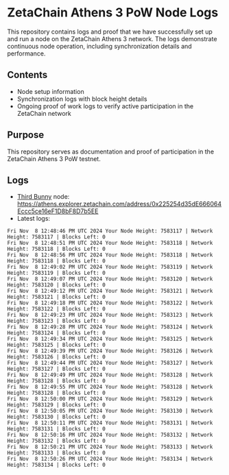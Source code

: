 # ZetaChain Athens 3 PoW Node Logs
This repository contains logs and proof that we have successfully set up and run a node on the ZetaChain Athens 3 network. The logs demonstrate continuous node operation, including synchronization details and performance.

## Contents
- Node setup information
- Synchronization logs with block height details
- Ongoing proof of work logs to verify active participation in the ZetaChain network

## Purpose
This repository serves as documentation and proof of participation in the ZetaChain Athens 3 PoW testnet.

## Logs

- [Third Bunny](https://thirdbunny.xyz/) node: https://athens.explorer.zetachain.com/address/0x225254d35dE666064Eccc5ce16eF1D8bF8D7b5EE
- Latest logs:
```
Fri Nov  8 12:48:46 PM UTC 2024 Your Node Height: 7583117 | Network Height: 7583117 | Blocks Left: 0
Fri Nov  8 12:48:51 PM UTC 2024 Your Node Height: 7583118 | Network Height: 7583118 | Blocks Left: 0
Fri Nov  8 12:48:56 PM UTC 2024 Your Node Height: 7583118 | Network Height: 7583118 | Blocks Left: 0
Fri Nov  8 12:49:02 PM UTC 2024 Your Node Height: 7583119 | Network Height: 7583119 | Blocks Left: 0
Fri Nov  8 12:49:07 PM UTC 2024 Your Node Height: 7583120 | Network Height: 7583120 | Blocks Left: 0
Fri Nov  8 12:49:12 PM UTC 2024 Your Node Height: 7583121 | Network Height: 7583121 | Blocks Left: 0
Fri Nov  8 12:49:18 PM UTC 2024 Your Node Height: 7583122 | Network Height: 7583122 | Blocks Left: 0
Fri Nov  8 12:49:23 PM UTC 2024 Your Node Height: 7583123 | Network Height: 7583123 | Blocks Left: 0
Fri Nov  8 12:49:28 PM UTC 2024 Your Node Height: 7583124 | Network Height: 7583124 | Blocks Left: 0
Fri Nov  8 12:49:34 PM UTC 2024 Your Node Height: 7583125 | Network Height: 7583125 | Blocks Left: 0
Fri Nov  8 12:49:39 PM UTC 2024 Your Node Height: 7583126 | Network Height: 7583126 | Blocks Left: 0
Fri Nov  8 12:49:44 PM UTC 2024 Your Node Height: 7583127 | Network Height: 7583127 | Blocks Left: 0
Fri Nov  8 12:49:49 PM UTC 2024 Your Node Height: 7583128 | Network Height: 7583128 | Blocks Left: 0
Fri Nov  8 12:49:55 PM UTC 2024 Your Node Height: 7583128 | Network Height: 7583128 | Blocks Left: 0
Fri Nov  8 12:50:00 PM UTC 2024 Your Node Height: 7583129 | Network Height: 7583129 | Blocks Left: 0
Fri Nov  8 12:50:05 PM UTC 2024 Your Node Height: 7583130 | Network Height: 7583130 | Blocks Left: 0
Fri Nov  8 12:50:11 PM UTC 2024 Your Node Height: 7583131 | Network Height: 7583131 | Blocks Left: 0
Fri Nov  8 12:50:16 PM UTC 2024 Your Node Height: 7583132 | Network Height: 7583132 | Blocks Left: 0
Fri Nov  8 12:50:21 PM UTC 2024 Your Node Height: 7583133 | Network Height: 7583133 | Blocks Left: 0
Fri Nov  8 12:50:26 PM UTC 2024 Your Node Height: 7583134 | Network Height: 7583134 | Blocks Left: 0
```
